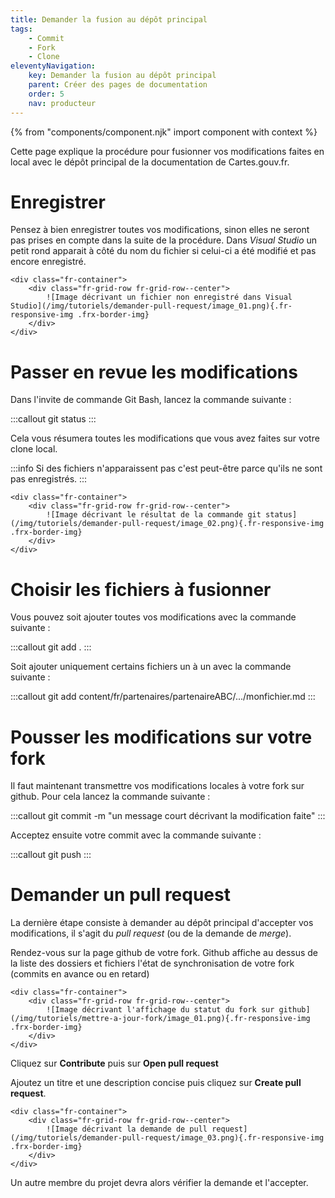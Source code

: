 ```yaml
---
title: Demander la fusion au dépôt principal
tags:
    - Commit
    - Fork
    - Clone
eleventyNavigation:
    key: Demander la fusion au dépôt principal
    parent: Créer des pages de documentation
    order: 5
    nav: producteur
---
```


{% from "components/component.njk" import component with context %}

Cette page explique la procédure pour fusionner vos modifications faites en local avec le dépôt principal de la documentation de Cartes.gouv.fr.

# Enregistrer

Pensez à bien enregistrer toutes vos modifications, sinon elles ne seront pas prises en compte dans la suite de la procédure. Dans _Visual Studio_ un petit rond apparait à côté du nom du fichier si celui-ci a été modifié et pas encore enregistré.

    <div class="fr-container">
        <div class="fr-grid-row fr-grid-row--center">
            ![Image décrivant un fichier non enregistré dans Visual Studio](/img/tutoriels/demander-pull-request/image_01.png){.fr-responsive-img .frx-border-img}
        </div>
    </div>

# Passer en revue les modifications

Dans l'invite de commande Git Bash, lancez la commande suivante :

:::callout
git status
:::

Cela vous résumera toutes les modifications que vous avez faites sur votre clone local.

:::info
Si des fichiers n'apparaissent pas c'est peut-être parce qu'ils ne sont pas enregistrés.
:::

    <div class="fr-container">
        <div class="fr-grid-row fr-grid-row--center">
            ![Image décrivant le résultat de la commande git status](/img/tutoriels/demander-pull-request/image_02.png){.fr-responsive-img .frx-border-img}
        </div>
    </div>

# Choisir les fichiers à fusionner

Vous pouvez soit ajouter toutes vos modifications avec la commande suivante :

:::callout
git add .
:::

Soit ajouter uniquement certains fichiers un à un avec la commande suivante :

:::callout
git add content/fr/partenaires/partenaireABC/.../monfichier.md
:::

# Pousser les modifications sur votre fork

Il faut maintenant transmettre vos modifications locales à votre fork sur github. Pour cela lancez la commande suivante :

:::callout
git commit -m "un message court décrivant la modification faite"
:::

Acceptez ensuite votre commit avec la commande suivante :

:::callout
git push
:::

# Demander un pull request

La dernière étape consiste à demander au dépôt principal d'accepter vos modifications, il s'agit du _pull request_ (ou de la demande de _merge_).

Rendez-vous sur la page github de votre fork. Github affiche au dessus de la liste des dossiers et fichiers l'état de synchronisation de votre fork (commits en avance ou en retard)

    <div class="fr-container">
        <div class="fr-grid-row fr-grid-row--center">
            ![Image décrivant l'affichage du statut du fork sur github](/img/tutoriels/mettre-a-jour-fork/image_01.png){.fr-responsive-img .frx-border-img}
        </div>
    </div>

Cliquez sur **Contribute** puis sur **Open pull request**

Ajoutez un titre et une description concise puis cliquez sur **Create pull request**.

    <div class="fr-container">
        <div class="fr-grid-row fr-grid-row--center">
            ![Image décrivant la demande de pull request](/img/tutoriels/demander-pull-request/image_03.png){.fr-responsive-img .frx-border-img}
        </div>
    </div>

Un autre membre du projet devra alors vérifier la demande et l'accepter.
